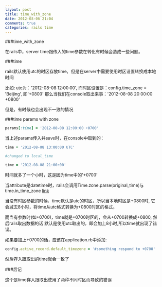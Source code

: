 ```yaml
---
layout: post
title: time_with_zone
date: 2012-08-06 21:04
comments: true
categories: rails time
---
```


###time_with_zone

在rails中，server time跟传入的time参数在转化有时候会造成一些问题。

###time

rails默认使用utc的时区存放time，但是在server中需要使用时区设置转换成本地时间

比如: utc为：'2012-08-08 12:00:00',
而时区设置是：config.time_zone = 'Beijing', 即'+0800'
那么当我们在console取出来事：'2012-08-08 20:00:00 +0800'

但是，有时候也会出现不一致的情况

###time params with zone

```ruby
params[:time] = '2012-08-08 12:00:00 +0700'
```

当上述params传入并save时，在console中取到的：

```ruby
time = '2012-08-08 13:00:00 UTC'

#changed to local_time

time = '2012-08-08 21:00:00'
```

时间就多了一个小时，这是因为time中的'+0700'

当attribute是datetime时，rails会调用Time.zone.parse(original_time)与time.in_time_zone
[link](https://github.com/rails/rails/blob/master/activerecord/lib/active_record/attribute_methods/time_zone_conversion.rb#L59)

当没有时区参数的时候，time默认是utc的时区，所以当本地时区是+0800时,
它会减去8小时，将time从utc格式转换为+0800时区的格式。

而当有参数时(如+0700)，time就是+0700时区的，会从+0700转换成+0800, 然后rails取出数据的话
默认是使用utc取出的，即会加上8小时,所以time就出现了错误。

如果要加上+0700的话，应该在application.rb中添加:

```ruby
config.active_record.default_timezone = '#something respond to +0700'
```

然后存入跟取出的time就会一致了

###后记

这个是time存入跟取出使用了两种不同时区而导致的错误



